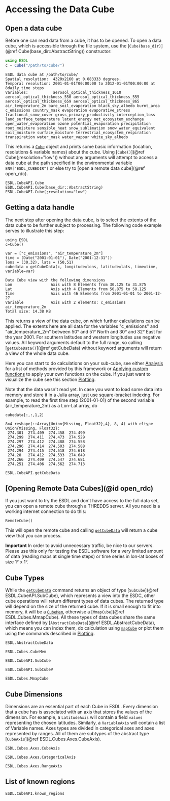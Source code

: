 # Accessing the Data Cube

## Open a data cube

Before one can read data from a cube, it has to be opened. To open a data cube,
which is accessible through the file system, use the [`Cube(base_dir)`](@ref Cube(base_dir::AbstractString)) constructor:

 ```julia
using ESDL
c = Cube("/path/to/cube/")
```
```
ESDL data cube at /path/to/cube/
Spatial resolution:  4320x2160 at 0.083333 degrees.
Temporal resolution: 2001-01-01T00:00:00 to 2012-01-01T00:00:00 at 8daily time steps
Variables:           aerosol_optical_thickness_1610 aerosol_optical_thickness_550 aerosol_optical_thickness_555 aerosol_optical_thickness_659 aerosol_optical_thickness_865 air_temperature_2m bare_soil_evaporation black_sky_albedo burnt_area c_emissions country_mask evaporation evaporative_stress fractional_snow_cover gross_primary_productivity interception_loss land_surface_temperature latent_energy net_ecosystem_exchange open_water_evaporation ozone potential_evaporation precipitation root_moisture sensible_heat snow_sublimation snow_water_equivalent soil_moisture surface_moisture terrestrial_ecosystem_respiration transpiration water_mask water_vapour white_sky_albedo
```

This returns a [`Cube`](@ref) object and prints some basic information (location, resolutions & variable names) about the cube.
Using [`Cube()`](@ref Cube(;resolution="low")) without any arguments will attempt to access a data cube at the path specified in the environmental variable `ENV["ESDL_CUBEDIR"]` or else try to [open a remote data cube](@ref open_rdc).

```@docs
ESDL.CubeAPI.Cube
ESDL.CubeAPI.Cube(base_dir::AbstractString)
ESDL.CubeAPI.Cube(;resolution="low")
```

## Getting a data handle

The next step after opening the data cube, is to select the extents of the data cube to be further subject to processing. The following code example serves to illustrate this step:

```@setup 1
using ESDL
c=Cube()
```

```@example 1
var = ["c_emissions", "air_temperature_2m"]
time = (Date("2001-01-01"), Date("2001-12-31"))
lons = (30,32), lats = (50,51)
cubedata = getCubeData(c, longitude=lons, latitude=lats, time=time, variable=var)
```
```
Data Cube view with the following dimensions
Lon                 Axis with 8 Elements from 30.125 to 31.875
Lat                 Axis with 4 Elements from 50.875 to 50.125
Time                Axis with 46 Elements from 2001-01-01 to 2001-12-27
Variable            Axis with 2 elements: c_emissions air_temperature_2m
Total size: 14.38 KB
```

This returns a view of the data cube, on which further calculations can be applied. The extents here are all data for the variables "c_emissions" and "air_temperature_2m" between 50° and 51° North and 30° and 32° East for the year 2001. For southern latitudes and western longitudes use negative values.
All keyword arguments default to the full range, so calling [`getCubeData()`](@ref getCubeData) without
keyword arguments will return a view of the whole data cube.

Here you can start to do calculations on your sub-cube, see either
[Analysis](@ref) for a list of methods provided by this framework or
[Applying custom functions](@ref) to apply your own functions on the cube. If you just
want to visualize the cube see this section [Plotting](@ref).

Note that the data wasn't read yet. In case you want to load some data into memory and store it in a Julia array, just use square-bracket indexing. For example, to read the first time step (2001-01-01) of the second variable (air_temperature_2m) as a Lon-Lat array, do

```@example 1
cubedata[:,:,1,2]
```
```
8×4 reshape(::Array{Union{Missing, Float32},4}, 8, 4) with eltype Union{Missing, Float32}:
 274.301  274.409  274.458  274.499
 274.299  274.411  274.473  274.529
 274.297  274.412  274.488  274.558
 274.296  274.414  274.503  274.588
 274.294  274.415  274.518  274.618
 274.28   274.412  274.533  274.649
 274.266  274.409  274.547  274.681
 274.251  274.406  274.562  274.713
```


```@docs
ESDL.CubeAPI.getCubeData
```

## [Opening Remote Data Cubes](@id open_rdc)

If you just want to try the ESDL and don't have access to the full data set, you can open a remote cube through
a THREDDS server. All you need is a working internet connection to do this:

```@docs
RemoteCube()
```

This will open the remote cube and calling [`getCubeData`](@ref) will return a cube view that you can process.

**Important** In order to avoid unnecessary traffic, be nice to our servers.
Please use this only for testing the ESDL software for a very limited amount of data (reading maps at single time steps)
or time series in lon-lat boxes of size 1° x 1°.

## Cube Types

While the [`getCubeData`](@ref) command returns an object of type [`SubCube`](@ref ESDL.CubeAPI.SubCube), which represents a view into the ESDC, other cube operations will return different types of data cubes.
The returned type will depend on the size of the returned cube. If it is small enough to fit into memory, it will be a [`CubeMem`](@ref), otherwise a [`MmapCube`](@ref ESDL.Cubes.MmapCube). All these types of data cubes share the same interface defined by [`AbstractCubeData`](@ref ESDL.AbstractCubeData), which means you can index them, do calculation using [`mapCube`](@ref) or plot them using the commands described in [Plotting](@ref).

```@docs
ESDL.AbstractCubeData
```

```@docs
ESDL.Cubes.CubeMem
```


```@docs
ESDL.CubeAPI.SubCube
```

```@docs
ESDL.CubeAPI.SubCubeV
```


```@docs
ESDL.Cubes.MmapCube
```


## Cube Dimensions

Dimensions are an essential part of each Cube in ESDL. Every dimension that a cube has is associated
with an axis that stores the values of the dimension. For example, a `LatitudeAxis` will contain a
field `values` representing the chosen latitudes. Similarly, a `VariableAxis` will contain a list of
Variable names. Axes types are divided in categorical axes and axes represented by ranges. All of them
are subtypes of the abstract type [`CubeAxis`](@ref ESDL.Cubes.Axes.CubeAxis).

```@docs
ESDL.Cubes.Axes.CubeAxis
```

```@docs
ESDL.Cubes.Axes.CategoricalAxis
```

```@docs
ESDL.Cubes.Axes.RangeAxis
```

## List of known regions

```@docs
ESDL.CubeAPI.known_regions
```
